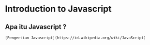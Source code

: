 # Introduction to Javascript

## Apa itu Javascript ?
    [Pengertian Javascript](https://id.wikipedia.org/wiki/JavaScript)